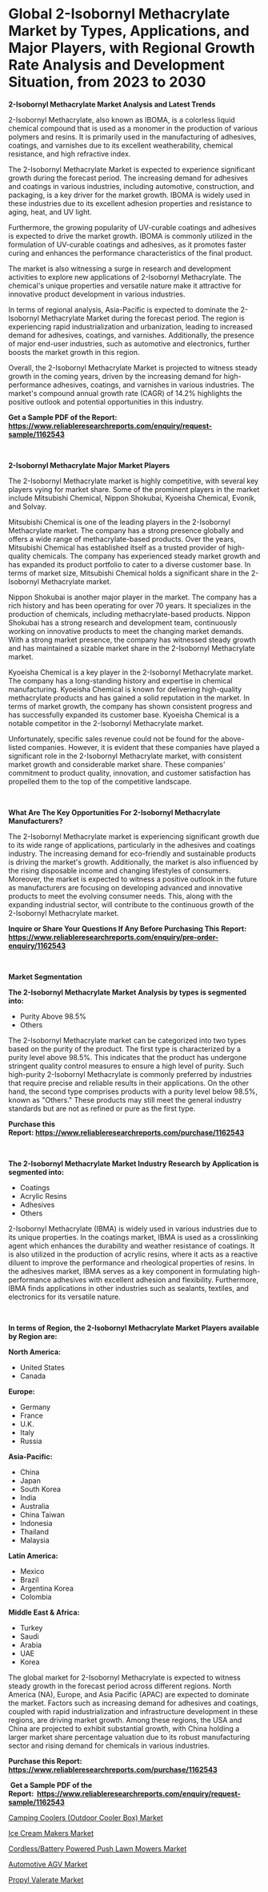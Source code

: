 <p><h1>Global 2-Isobornyl Methacrylate Market by Types, Applications, and Major Players, with Regional Growth Rate Analysis and Development Situation, from 2023 to 2030</h1></p><p><strong>2-Isobornyl Methacrylate Market Analysis and Latest Trends</strong></p>
<p><p>2-Isobornyl Methacrylate, also known as IBOMA, is a colorless liquid chemical compound that is used as a monomer in the production of various polymers and resins. It is primarily used in the manufacturing of adhesives, coatings, and varnishes due to its excellent weatherability, chemical resistance, and high refractive index.</p><p>The 2-Isobornyl Methacrylate Market is expected to experience significant growth during the forecast period. The increasing demand for adhesives and coatings in various industries, including automotive, construction, and packaging, is a key driver for the market growth. IBOMA is widely used in these industries due to its excellent adhesion properties and resistance to aging, heat, and UV light.</p><p>Furthermore, the growing popularity of UV-curable coatings and adhesives is expected to drive the market growth. IBOMA is commonly utilized in the formulation of UV-curable coatings and adhesives, as it promotes faster curing and enhances the performance characteristics of the final product.</p><p>The market is also witnessing a surge in research and development activities to explore new applications of 2-Isobornyl Methacrylate. The chemical's unique properties and versatile nature make it attractive for innovative product development in various industries.</p><p>In terms of regional analysis, Asia-Pacific is expected to dominate the 2-Isobornyl Methacrylate Market during the forecast period. The region is experiencing rapid industrialization and urbanization, leading to increased demand for adhesives, coatings, and varnishes. Additionally, the presence of major end-user industries, such as automotive and electronics, further boosts the market growth in this region.</p><p>Overall, the 2-Isobornyl Methacrylate Market is projected to witness steady growth in the coming years, driven by the increasing demand for high-performance adhesives, coatings, and varnishes in various industries. The market's compound annual growth rate (CAGR) of 14.2% highlights the positive outlook and potential opportunities in this industry.</p></p>
<p><strong>Get a Sample PDF of the Report:&nbsp; <a href="https://www.reliableresearchreports.com/enquiry/request-sample/1162543">https://www.reliableresearchreports.com/enquiry/request-sample/1162543</a></strong></p>
<p>&nbsp;</p>
<p><strong>2-Isobornyl Methacrylate Major Market Players</strong></p>
<p><p>The 2-Isobornyl Methacrylate market is highly competitive, with several key players vying for market share. Some of the prominent players in the market include Mitsubishi Chemical, Nippon Shokubai, Kyoeisha Chemical, Evonik, and Solvay.</p><p>Mitsubishi Chemical is one of the leading players in the 2-Isobornyl Methacrylate market. The company has a strong presence globally and offers a wide range of methacrylate-based products. Over the years, Mitsubishi Chemical has established itself as a trusted provider of high-quality chemicals. The company has experienced steady market growth and has expanded its product portfolio to cater to a diverse customer base. In terms of market size, Mitsubishi Chemical holds a significant share in the 2-Isobornyl Methacrylate market.</p><p>Nippon Shokubai is another major player in the market. The company has a rich history and has been operating for over 70 years. It specializes in the production of chemicals, including methacrylate-based products. Nippon Shokubai has a strong research and development team, continuously working on innovative products to meet the changing market demands. With a strong market presence, the company has witnessed steady growth and has maintained a sizable market share in the 2-Isobornyl Methacrylate market.</p><p>Kyoeisha Chemical is a key player in the 2-Isobornyl Methacrylate market. The company has a long-standing history and expertise in chemical manufacturing. Kyoeisha Chemical is known for delivering high-quality methacrylate products and has gained a solid reputation in the market. In terms of market growth, the company has shown consistent progress and has successfully expanded its customer base. Kyoeisha Chemical is a notable competitor in the 2-Isobornyl Methacrylate market.</p><p>Unfortunately, specific sales revenue could not be found for the above-listed companies. However, it is evident that these companies have played a significant role in the 2-Isobornyl Methacrylate market, with consistent market growth and considerable market share. These companies' commitment to product quality, innovation, and customer satisfaction has propelled them to the top of the competitive landscape.</p></p>
<p>&nbsp;</p>
<p><strong>What Are The Key Opportunities For 2-Isobornyl Methacrylate Manufacturers?</strong></p>
<p><p>The 2-Isobornyl Methacrylate market is experiencing significant growth due to its wide range of applications, particularly in the adhesives and coatings industry. The increasing demand for eco-friendly and sustainable products is driving the market's growth. Additionally, the market is also influenced by the rising disposable income and changing lifestyles of consumers. Moreover, the market is expected to witness a positive outlook in the future as manufacturers are focusing on developing advanced and innovative products to meet the evolving consumer needs. This, along with the expanding industrial sector, will contribute to the continuous growth of the 2-Isobornyl Methacrylate market.</p></p>
<p><strong>Inquire or Share Your Questions If Any Before Purchasing This Report: <a href="https://www.reliableresearchreports.com/enquiry/pre-order-enquiry/1162543">https://www.reliableresearchreports.com/enquiry/pre-order-enquiry/1162543</a></strong></p>
<p>&nbsp;</p>
<p><strong>Market Segmentation</strong></p>
<p><strong>The 2-Isobornyl Methacrylate Market Analysis by types is segmented into:</strong></p>
<p><ul><li>Purity Above 98.5%</li><li>Others</li></ul></p>
<p><p>The 2-Isobornyl Methacrylate market can be categorized into two types based on the purity of the product. The first type is characterized by a purity level above 98.5%. This indicates that the product has undergone stringent quality control measures to ensure a high level of purity. Such high-purity 2-Isobornyl Methacrylate is commonly preferred by industries that require precise and reliable results in their applications. On the other hand, the second type comprises products with a purity level below 98.5%, known as "Others." These products may still meet the general industry standards but are not as refined or pure as the first type.</p></p>
<p><strong>Purchase this Report:&nbsp;<a href="https://www.reliableresearchreports.com/purchase/1162543">https://www.reliableresearchreports.com/purchase/1162543</a></strong></p>
<p>&nbsp;</p>
<p><strong>The 2-Isobornyl Methacrylate Market Industry Research by Application is segmented into:</strong></p>
<p><ul><li>Coatings</li><li>Acrylic Resins</li><li>Adhesives</li><li>Others</li></ul></p>
<p><p>2-Isobornyl Methacrylate (IBMA) is widely used in various industries due to its unique properties. In the coatings market, IBMA is used as a crosslinking agent which enhances the durability and weather resistance of coatings. It is also utilized in the production of acrylic resins, where it acts as a reactive diluent to improve the performance and rheological properties of resins. In the adhesives market, IBMA serves as a key component in formulating high-performance adhesives with excellent adhesion and flexibility. Furthermore, IBMA finds applications in other industries such as sealants, textiles, and electronics for its versatile nature.</p></p>
<p>&nbsp;</p>
<p><strong>In terms of Region, the 2-Isobornyl Methacrylate Market Players available by Region are:</strong></p>
<p>
    <p> <strong> North America: </strong>
        <ul>
            <li>United States</li>
            <li>Canada</li>
        </ul>
        </p> 
    <p> <strong> Europe: </strong>
        <ul>
            <li>Germany</li>
            <li>France</li>
            <li>U.K.</li>
            <li>Italy</li>
            <li>Russia</li>
        </ul>
        </p> 
    <p> <strong> Asia-Pacific: </strong>
        <ul>
            <li>China</li>
            <li>Japan</li>
            <li>South Korea</li>
            <li>India</li>
            <li>Australia</li>
            <li>China Taiwan</li>
            <li>Indonesia</li>
            <li>Thailand</li>
            <li>Malaysia</li>
        </ul>
        </p> 
    <p> <strong> Latin America: </strong>
        <ul>
            <li>Mexico</li>
            <li>Brazil</li>
            <li>Argentina Korea</li>
            <li>Colombia</li>
        </ul>
        </p> 
    <p> <strong> Middle East & Africa: </strong>
        <ul>
            <li>Turkey</li>
            <li>Saudi</li>
            <li>Arabia</li>
            <li>UAE</li>
            <li>Korea</li>
        </ul>
    </p>
    </p>
<p><p>The global market for 2-Isobornyl Methacrylate is expected to witness steady growth in the forecast period across different regions. North America (NA), Europe, and Asia Pacific (APAC) are expected to dominate the market. Factors such as increasing demand for adhesives and coatings, coupled with rapid industrialization and infrastructure development in these regions, are driving market growth. Among these regions, the USA and China are projected to exhibit substantial growth, with China holding a larger market share percentage valuation due to its robust manufacturing sector and rising demand for chemicals in various industries.</p></p>
<p><strong>Purchase this Report: <a href="https://www.reliableresearchreports.com/purchase/1162543">https://www.reliableresearchreports.com/purchase/1162543</a></strong></p>
<p>&nbsp;<strong>Get a Sample PDF of the Report:&nbsp;&nbsp;<a href="https://www.reliableresearchreports.com/enquiry/request-sample/1162543">https://www.reliableresearchreports.com/enquiry/request-sample/1162543</a></strong></p>
<p><strong></strong></p>
<p><p><a href="https://github.com/luckyshygirl/Market-Research-Report-List-1/blob/main/camping-coolers-outdoor-cooler-box-market.md">Camping Coolers (Outdoor Cooler Box) Market</a></p><p><a href="https://medium.com/@kyliemorgan1913/ice-cream-makers-market-size-growth-forecast-2023-2030-3f52ef83161b">Ice Cream Makers Market</a></p><p><a href="https://github.com/gdfhhhj/Market-Research-Report-List-1/blob/main/cordlessbattery-powered-push-lawn-mowers-market.md">Cordless/Battery Powered Push Lawn Mowers Market</a></p><p><a href="https://www.linkedin.com/pulse/decoding-automotive-agv-market-deep-dive-latest-trends-segmentation/">Automotive AGV Market</a></p><p><a href="https://medium.com/@janrussell6445/propyl-valerate-market-size-growth-forecast-2023-2030-bdae87928c13">Propyl Valerate Market</a></p></p>